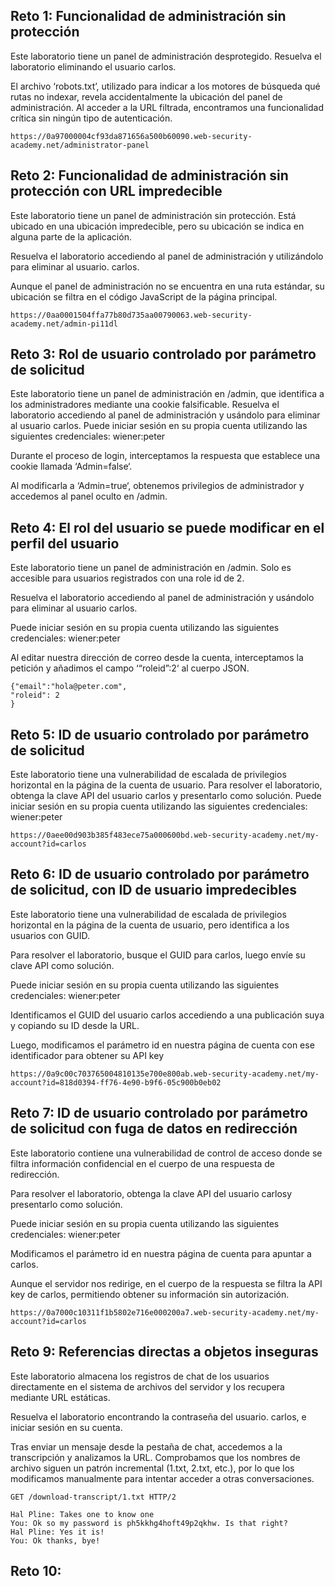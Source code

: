 ## Reto 1: Funcionalidad de administración sin protección

Este laboratorio tiene un panel de administración desprotegido.
Resuelva el laboratorio eliminando el usuario carlos.

El archivo ‘robots.txt’, utilizado para indicar a los motores de búsqueda qué rutas no indexar, revela accidentalmente la ubicación del panel de administración. Al acceder a la URL filtrada, encontramos una funcionalidad crítica sin ningún tipo de autenticación.

```
https://0a97000004cf93da871656a500b60090.web-security-academy.net/administrator-panel
```

## Reto 2: Funcionalidad de administración sin protección con URL impredecible

Este laboratorio tiene un panel de administración sin protección. Está ubicado en una ubicación impredecible, pero su ubicación se indica en alguna parte de la aplicación.

Resuelva el laboratorio accediendo al panel de administración y utilizándolo para eliminar al usuario. carlos. 

Aunque el panel de administración no se encuentra en una ruta estándar, su ubicación se filtra en el código JavaScript de la página principal.

```
https://0aa0001504ffa77b80d735aa00790063.web-security-academy.net/admin-pi11dl
```

## Reto 3: Rol de usuario controlado por parámetro de solicitud

Este laboratorio tiene un panel de administración en /admin, que identifica a los administradores mediante una cookie falsificable.
Resuelva el laboratorio accediendo al panel de administración y usándolo para eliminar al usuario carlos.
Puede iniciar sesión en su propia cuenta utilizando las siguientes credenciales: wiener:peter 

Durante el proceso de login, interceptamos la respuesta que establece una cookie llamada ‘Admin=false‘.

Al modificarla a ‘Admin=true‘, obtenemos privilegios de administrador y accedemos al panel oculto en /admin.

## Reto 4: El rol del usuario se puede modificar en el perfil del usuario

Este laboratorio tiene un panel de administración en /admin. Solo es accesible para usuarios registrados con una role id de 2.

Resuelva el laboratorio accediendo al panel de administración y usándolo para eliminar al usuario carlos.

Puede iniciar sesión en su propia cuenta utilizando las siguientes credenciales: wiener:peter 

Al editar nuestra dirección de correo desde la cuenta, interceptamos la petición y añadimos el campo ‘“roleid”:2‘ al cuerpo JSON.

```
{"email":"hola@peter.com",
"roleid": 2
}
```

## Reto 5: ID de usuario controlado por parámetro de solicitud

Este laboratorio tiene una vulnerabilidad de escalada de privilegios horizontal en la página de la cuenta de usuario.
Para resolver el laboratorio, obtenga la clave API del usuario carlos y presentarlo como solución.
Puede iniciar sesión en su propia cuenta utilizando las siguientes credenciales: wiener:peter 

```
https://0aee00d903b385f483ece75a000600bd.web-security-academy.net/my-account?id=carlos
```

## Reto 6: ID de usuario controlado por parámetro de solicitud, con ID de usuario impredecibles

Este laboratorio tiene una vulnerabilidad de escalada de privilegios horizontal en la página de la cuenta de usuario, pero identifica a los usuarios con GUID.

Para resolver el laboratorio, busque el GUID para carlos, luego envíe su clave API como solución.

Puede iniciar sesión en su propia cuenta utilizando las siguientes credenciales: wiener:peter 

Identificamos el GUID del usuario carlos accediendo a una publicación suya y copiando su ID desde la URL.

Luego, modificamos el parámetro id en nuestra página de cuenta con ese identificador para obtener su API key

```
https://0a9c00c703765004810135e700e800ab.web-security-academy.net/my-account?id=818d0394-ff76-4e90-b9f6-05c900b0eb02
```

## Reto 7: ID de usuario controlado por parámetro de solicitud con fuga de datos en redirección

Este laboratorio contiene una vulnerabilidad de control de acceso donde se filtra información confidencial en el cuerpo de una respuesta de redirección.

Para resolver el laboratorio, obtenga la clave API del usuario carlosy presentarlo como solución.

Puede iniciar sesión en su propia cuenta utilizando las siguientes credenciales: wiener:peter 

Modificamos el parámetro id en nuestra página de cuenta para apuntar a carlos.

Aunque el servidor nos redirige, en el cuerpo de la respuesta se filtra la API key de carlos, permitiendo obtener su información sin autorización.

```
https://0a7000c10311f1b5802e716e000200a7.web-security-academy.net/my-account?id=carlos
```


## Reto 9: Referencias directas a objetos inseguras

Este laboratorio almacena los registros de chat de los usuarios directamente en el sistema de archivos del servidor y los recupera mediante URL estáticas.

Resuelva el laboratorio encontrando la contraseña del usuario. carlos, e iniciar sesión en su cuenta. 

Tras enviar un mensaje desde la pestaña de chat, accedemos a la transcripción y analizamos la URL. Comprobamos que los nombres de archivo siguen un patrón incremental (1.txt, 2.txt, etc.), por lo que los modificamos manualmente para intentar acceder a otras conversaciones.

```
GET /download-transcript/1.txt HTTP/2
```

```
Hal Pline: Takes one to know one
You: Ok so my password is ph5kkhg4hoft49p2qkhw. Is that right?
Hal Pline: Yes it is!
You: Ok thanks, bye!
```

## Reto 10: 